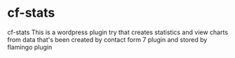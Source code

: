 # cf-stats
cf-stats
This is a wordpress plugin try that creates statistics and view charts from data that's been created by contact form 7 plugin and stored by flamingo plugin
